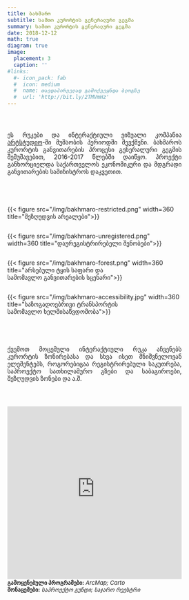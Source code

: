 ```yaml
---
title: ბახმარო
subtitle: სამთო კურორტის გენერალური გეგმა
summary: სამთო კურორტის გენერალური გეგმა
date: 2018-12-12
math: true
diagram: true
image: 
  placement: 3
  caption: ''
#links:
  #- icon_pack: fab
  #  icon: medium
  #  name: თავდაპირველად გამოქვეყნდა ბლოგზე
  #  url: 'http://bit.ly/2TMVmHz'
---
```


<style>

</style>
<p style="padding: 0 7em 2em 0;"></p>
<p align="justify">
ეს რუკები და ინტერაქტიული ვიზუალი კომპანია <a href="https://artstudio.ge/Home/Project/3044">არტსტუდიო</a>-ში მუშაობის პერიოდში შევქმენი. ბახმაროს კურორტის განვითარების პროცესი გენერალური გეგმის შემუშავებით, 2016-2017 წლებში დაიწყო. პროექტი განხორციელდა საქართველოს ეკონომიკური და მდგრადი განვითარების სამინისტროს დაკვეთით.
</p>
<p style="padding: 0 7em 2em 0;"></p>
<!DOCTYPE html>
<html>
<head>
<meta name="viewport" content="width=device-width, initial-scale=1">
<style>
* {
  box-sizing: border-box;
}

/* Create two equal columns that floats next to each other */
.column {
  float: left;
  width: 50%;
  padding: 10px;
}

/* Clear floats after the columns */
.row:after {
  content: "";
  display: table;
  clear: both;
}

/* Responsive layout - makes the two columns stack on top of each other instead of next to each other */
@media screen and (max-width: 600px) {
  .column {
    width: 100%;
  }
}
</style>
</head>
<body>

<div class="row">
  <div class="column" style="">
    <p>{{< figure src="/img/bakhmaro-restricted.png" width=360 title="შეზღუდვის არეალები">}}</p>
  </div>
  <div class="column" style="">
    <p>{{< figure src="/img/bakhmaro-unregistered.png" width=360 title="დაურეგისტრირებელი შენობები">}}</p>
  </div>
</div>
<div class="row">
  <div class="column" style="">
    <p>{{< figure src="/img/bakhmaro-forest.png" width=360 title="არსებული ტყის საფარი და <br> სამომავლო განვითარების სცენარი">}}</p>
  </div>
  <div class="column" style="">
    <p>{{< figure src="/img/bakhmaro-accessibility.jpg" width=360 title="საზოგადოებრივი ტრანსპორტის <br> სამომავლო ხელმისაწვდომობა">}}</p>
  </div>
</div>
</body>
</html>
<p style="padding: 0 7em 2em 0;"></p>
<p align="justify">
ქვემოთ მოცემული ინტერაქტიული რუკა აჩვენებს კურორტის ზონირებასა და სხვა ისეთ მნიშვნელოვან ელემენტებს, როგორებიცაა რეგისტრირებული საკუთრება, საპროექტო სათხილამურო გზები და საბაგიროები, შეზღუდვის ზონები და ა.შ.
</p>
<p style="padding: 0 7em 2em 0;"></p>

<iframe src="https://gkankia.carto.com/viz/e47690f7-c994-4974-8f54-21161c8d3179/embed_map/" style="border:0px #ffffff none;" name="myiFrame" scrolling="no" frameborder="1" marginheight="0px" marginwidth="0px" height="400px" width=100% allowfullscreen></iframe>

<font size="2">
    <b>გამოყენებული პროგრამები:</b> <i>ArcMap; Carto</i>  <br> <b>მონაცემები:</b> <i>საპროექტო გუნდი; საჯარო რეესტრი</i></a>
</font>
